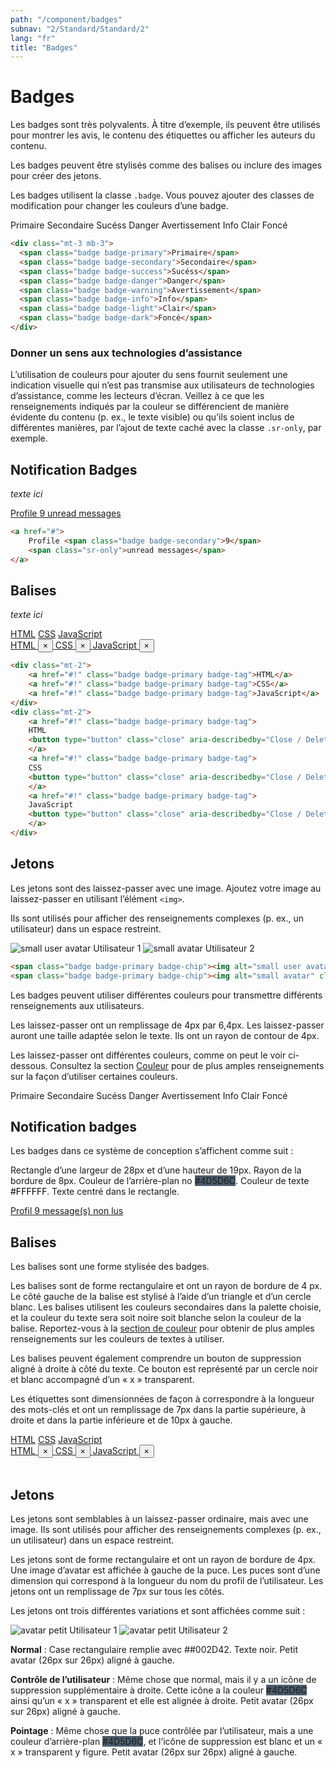 ```yaml
---
path: "/component/badges"
subnav: "2/Standard/Standard/2"
lang: "fr"
title: "Badges"
---
```


<helmet>
<title> Badges - Système de conception Aurora </title>
</helmet>

# Badges

Les badges sont très polyvalents. À titre d’exemple, ils peuvent être utilisés pour montrer les avis, le contenu des étiquettes ou afficher les auteurs du contenu.

Les badges peuvent être stylisés comme des balises ou inclure des images pour créer des jetons.


<documentationtabs remove="react">
      <doctabpanel type="html">
          

Les badges utilisent la classe `.badge`. Vous pouvez ajouter des classes de modification pour changer les couleurs d’une badge.

<div class="mt-3 mb-3">
  <span class="badge badge-primary">Primaire</span>
  <span class="badge badge-secondary">Secondaire</span>
  <span class="badge badge-success">Sucéss</span>
  <span class="badge badge-danger">Danger</span>
  <span class="badge badge-warning">Avertissement</span>
  <span class="badge badge-info">Info</span>
  <span class="badge badge-light">Clair</span>
  <span class="badge badge-dark">Foncé</span>
</div>

```html
<div class="mt-3 mb-3">
  <span class="badge badge-primary">Primaire</span>
  <span class="badge badge-secondary">Secondaire</span>
  <span class="badge badge-success">Sucéss</span>
  <span class="badge badge-danger">Danger</span>
  <span class="badge badge-warning">Avertissement</span>
  <span class="badge badge-info">Info</span>
  <span class="badge badge-light">Clair</span>
  <span class="badge badge-dark">Foncé</span>
</div>
```

### Donner un sens aux technologies d’assistance 

L’utilisation de couleurs pour ajouter du sens fournit seulement une indication visuelle qui n’est pas transmise aux utilisateurs de technologies d’assistance, comme les lecteurs d’écran. Veillez à ce que les renseignements indiqués par la couleur se différencient de manière évidente du contenu (p. ex., le texte visible) ou qu’ils soient inclus de différentes manières, par l’ajout de texte caché avec la classe `.sr-only`, par exemple. 


## Notification Badges

*texte ici*

<div class="mt-3 mb-3">
  <a href="#">
    Profile <span class="badge badge-secondary">9</span>
    <span class="sr-only">unread messages</span>
  </a>
</div>

```html 
<a href="#">
    Profile <span class="badge badge-secondary">9</span>
    <span class="sr-only">unread messages</span>
</a>
```

## Balises

*texte ici*

<div class="mt-2">
    <a href="#!" class="badge badge-primary badge-tag">HTML</a>
    <a href="#!" class="badge badge-primary badge-tag">CSS</a>
    <a href="#!" class="badge badge-primary badge-tag">JavaScript</a>
</div>
<div class="mt-2">
    <a href="#!" class="badge badge-primary badge-tag">
    HTML
    <button type="button" class="close" aria-describedby="Close / Delete"><span aria-hidden="true">×</span></button>
    </a>
    <a href="#!" class="badge badge-primary badge-tag">
    CSS
    <button type="button" class="close" aria-describedby="Close / Delete"><span aria-hidden="true">×</span></button>
    </a>
    <a href="#!" class="badge badge-primary badge-tag">
    JavaScript
    <button type="button" class="close" aria-describedby="Close / Delete"><span aria-hidden="true">×</span></button>
    </a>
</div>

```html
<div class="mt-2">
    <a href="#!" class="badge badge-primary badge-tag">HTML</a>
    <a href="#!" class="badge badge-primary badge-tag">CSS</a>
    <a href="#!" class="badge badge-primary badge-tag">JavaScript</a>
</div>
<div class="mt-2">
    <a href="#!" class="badge badge-primary badge-tag">
    HTML
    <button type="button" class="close" aria-describedby="Close / Delete"><span aria-hidden="true">×</span></button>
    </a>
    <a href="#!" class="badge badge-primary badge-tag">
    CSS
    <button type="button" class="close" aria-describedby="Close / Delete"><span aria-hidden="true">×</span></button>
    </a>
    <a href="#!" class="badge badge-primary badge-tag">
    JavaScript
    <button type="button" class="close" aria-describedby="Close / Delete"><span aria-hidden="true">×</span></button>
    </a>
</div>
```

## Jetons

Les jetons sont des laissez-passer avec une image. Ajoutez votre image au laissez-passer en utilisant l’élément `<img>`.

Ils sont utilisés pour afficher des renseignements complexes (p. ex., un utilisateur) dans un espace restreint.

<span class="badge badge-primary badge-chip"><img alt="small user avatar" class="avatar avatar-sm" src="https://bit.ly/2GLjkzx"> Utilisateur 1</span>
<span class="badge badge-primary badge-chip"><img alt="small avatar" class="avatar avatar-sm" src="https://bit.ly/2GLjkzx"> Utilisateur 2</span>

```html
<span class="badge badge-primary badge-chip"><img alt="small user avatar" class="avatar avatar-sm" src="https://bit.ly/2GLjkzx"> Utilisateur 1</span>
<span class="badge badge-primary badge-chip"><img alt="small avatar" class="avatar avatar-sm" src="https://bit.ly/2GLjkzx"> Utilisateur 2</span>
```

</doctabpanel>
    <doctabpanel type="design">
    
Les badges peuvent utiliser différentes couleurs pour transmettre différents renseignements aux utilisateurs.

Les laissez-passer ont un remplissage de 4px par 6,4px. Les laissez-passer auront une taille adaptée selon le texte. Ils ont un rayon de contour de 4px.

Les laissez-passer ont différentes couleurs, comme on peut le voir ci-dessous. Consultez la section [Couleur](/component/colour) pour de plus amples renseignements sur la façon d’utiliser certaines couleurs.

<div class="mt-3 mb-3">
  <span class="badge badge-primary">Primaire</span>
  <span class="badge badge-secondary">Secondaire</span>
  <span class="badge badge-success">Sucéss</span>
  <span class="badge badge-danger">Danger</span>
  <span class="badge badge-warning">Avertissement</span>
  <span class="badge badge-info">Info</span>
  <span class="badge badge-light">Clair</span>
  <span class="badge badge-dark">Foncé</span>
</div>

## Notification badges
    
Les badges dans ce système de conception s’affichent comme suit :

Rectangle d’une largeur de 28px et d’une hauteur de 19px. Rayon de la bordure de 8px. Couleur de l’arrière-plan no <badge style="background-color: #4D5D6C">#4D5D6C</badge>. Couleur de texte <badge style="background-color: #FFFFFF; color:black">#FFFFFF</badge>. Texte centré dans le rectangle.

<div class="mt-3 mb-3">
  <a href="#">
    Profil <span class="badge badge-secondary">9</span>
    <span class="sr-only">message(s) non lus</span>
  </a>
</div>

## Balises

Les balises sont une forme stylisée des badges.

Les balises sont de forme rectangulaire et ont un rayon de bordure de 4 px. Le côté gauche de la balise est stylisé à l’aide d’un triangle et d’un cercle blanc. Les balises utilisent les couleurs secondaires dans la palette choisie, et la couleur du texte sera soit noire soit blanche selon la couleur de la balise. Reportez-vous à la [section de couleur](component/colour) pour obtenir de plus amples renseignements sur les couleurs de textes à utiliser.  

Les balises peuvent également comprendre un bouton de suppression aligné à droite à côté du texte. Ce bouton est représenté par un cercle noir et blanc accompagné d’un « x » transparent.

Les étiquettes sont dimensionnées de façon à correspondre à la longueur des mots-clés et ont un remplissage de 7px dans la partie supérieure, à droite et dans la partie inférieure et de 10px à gauche.

<div class="mt-2">
    <a href="#!" class="badge badge-primary badge-tag">HTML</a>
    <a href="#!" class="badge badge-primary badge-tag">CSS</a>
    <a href="#!" class="badge badge-primary badge-tag">JavaScript</a>
</div>
<div class="mt-2">
    <a href="#!" class="badge badge-primary badge-tag">
    HTML
    <button type="button" class="close" aria-describedby="Close / Delete"><span aria-hidden="true">×</span></button>
    </a>
    <a href="#!" class="badge badge-primary badge-tag">
    CSS
    <button type="button" class="close" aria-describedby="Close / Delete"><span aria-hidden="true">×</span></button>
    </a>
    <a href="#!" class="badge badge-primary badge-tag">
    JavaScript
    <button type="button" class="close" aria-describedby="Close / Delete"><span aria-hidden="true">×</span></button>
    </a>
</div>
<br>

## Jetons

Les jetons sont semblables à un laissez-passer ordinaire, mais avec une image. Ils sont utilisés pour afficher des renseignements complexes (p. ex., un utilisateur) dans un espace restreint.

Les jetons sont de forme rectangulaire et ont un rayon de bordure de 4px. Une image d’avatar est affichée à gauche de la puce. Les puces sont d’une dimension qui correspond à la longueur du nom du profil de l’utilisateur. Les jetons ont un remplissage de 7px sur tous les côtés.

Les jetons ont trois différentes variations et sont affichées comme suit :

<span class="badge badge-primary badge-chip"><img alt="avatar petit" class="avatar avatar-sm" src="https://bit.ly/2GLjkzx"> Utilisateur 1</span>
<span class="badge badge-primary badge-chip"><img alt="avatar petit" class="avatar avatar-sm" src="https://bit.ly/2GLjkzx"> Utilisateur 2</span>

**Normal** : Case rectangulaire remplie avec <badge style="background-color: ##002D42">##002D42</badge>. Texte noir. Petit avatar (26px sur 26px) aligné à gauche.

**Contrôle de l’utilisateur** : Même chose que normal, mais il y a un icône de suppression supplémentaire à droite. Cette icône a la couleur <badge style="background-color: #4D5D6C">#4D5D6C</badge> ainsi qu’un « x » transparent et elle est alignée à droite. Petit avatar (26px sur 26px) aligné à gauche.

**Pointage** : Même chose que la puce contrôlée par l’utilisateur, mais a une couleur d’arrière-plan <badge style="background-color: #4D5D6C">#4D5D6C</badge>, et l’icône de suppression est blanc et un « x » transparent y figure. Petit avatar (26px sur 26px) aligné à gauche.

</doctabpanel>
    </documentationtabs>



